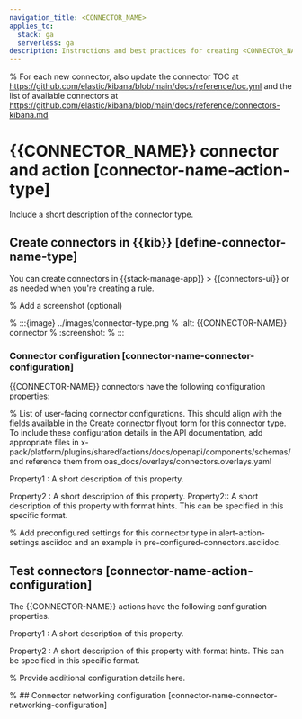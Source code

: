 ```yaml
---
navigation_title: <CONNECTOR_NAME>
applies_to:
  stack: ga
  serverless: ga
description: Instructions and best practices for creating <CONNECTOR_NAME> in Elastic.
---
```


% For each new connector, also update the connector TOC at https://github.com/elastic/kibana/blob/main/docs/reference/toc.yml and the list of available connectors at https://github.com/elastic/kibana/blob/main/docs/reference/connectors-kibana.md

# {{CONNECTOR_NAME}} connector and action [connector-name-action-type]

Include a short description of the connector type.

## Create connectors in {{kib}} [define-connector-name-type]

You can create connectors in {{stack-manage-app}} > {{connectors-ui}} or as needed when you're creating a rule.

%  Add a screenshot (optional)

% :::{image} ../images/connector-type.png
% :alt: {{CONNECTOR-NAME}} connector
% :screenshot:
% :::

### Connector configuration [connector-name-connector-configuration]

{{CONNECTOR-NAME}} connectors have the following configuration properties:

% List of user-facing connector configurations. This should align with the fields available in the Create connector flyout form for this connector type. To include these configuration details in the API documentation, add appropriate files in x-pack/platform/plugins/shared/actions/docs/openapi/components/schemas/ and reference them from oas_docs/overlays/connectors.overlays.yaml 

Property1
:   A short description of this property. 

Property2
:   A short description of this property. Property2:: A short description of this property with format hints. This can be specified in this specific format.

% Add preconfigured settings for this connector type in alert-action-settings.asciidoc and an example in pre-configured-connectors.asciidoc.

## Test connectors [connector-name-action-configuration]

The {{CONNECTOR-NAME}} actions have the following configuration properties.

Property1
:   A short description of this property.

Property2
:   A short description of this property with format hints. This can be specified in this specific format.


% Provide additional configuration details here. 

% ## Connector networking configuration [connector-name-connector-networking-configuration]